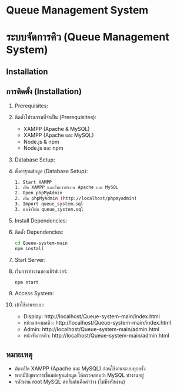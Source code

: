 # Queue Management System

# ระบบจัดการคิว (Queue Management System)

## Installation

## การติดตั้ง (Installation)

1. Prerequisites:
1. ติดตั้งโปรแกรมที่จำเป็น (Prerequisites):
   - XAMPP (Apache & MySQL)
   - XAMPP (Apache และ MySQL)
   - Node.js & npm
   - Node.js และ npm

2. Database Setup:
2. ตั้งค่าฐานข้อมูล (Database Setup):
   ```bash
   1. Start XAMPP
   1. เปิด XAMPP และเริ่มการทำงาน Apache และ MySQL
   2. Open phpMyAdmin
   2. เปิด phpMyAdmin (http://localhost/phpmyadmin)
   3. Import queue_system.sql
   3. นำเข้าไฟล์ queue_system.sql
   ```

3. Install Dependencies:
3. ติดตั้ง Dependencies:
   ```bash
   cd Queue-system-main
   npm install
   ```

4. Start Server:
4. เริ่มการทำงานของเซิร์ฟเวอร์:
   ```bash
   npm start
   ```

5. Access System:
5. เข้าใช้งานระบบ:
   - Display: http://localhost/Queue-system-main/index.html
   - หน้าแสดงผลคิว: http://localhost/Queue-system-main/index.html
   - Admin: http://localhost/Queue-system-main/admin.html
   - หน้าจัดการคิว: http://localhost/Queue-system-main/admin.html

## หมายเหตุ
- ต้องเปิด XAMPP (Apache และ MySQL) ก่อนใช้งานระบบทุกครั้ง
- หากมีปัญหาการเชื่อมต่อฐานข้อมูล ให้ตรวจสอบว่า MySQL ทำงานอยู่
- รหัสผ่าน root MySQL ค่าเริ่มต้นคือค่าว่าง (ไม่มีรหัสผ่าน)
